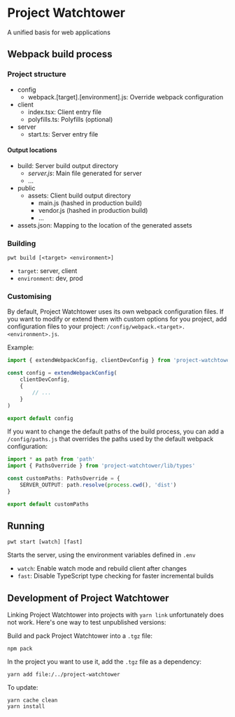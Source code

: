 # Project Watchtower

A unified basis for web applications

## Webpack build process

### Project structure

* config
    * webpack.[target].[environment].js: Override webpack configuration
* client
    * index.tsx: Client entry file
    * polyfills.ts: Polyfills (optional)
* server
    * start.ts: Server entry file

#### Output locations

* build: Server build output directory
    * *server.js*: Main file generated for server
    * ...
* public
    * assets: Client build output directory
        * main.js (hashed in production build)
        * vendor.js (hashed in production build)
        * ...
* assets.json: Mapping to the location of the generated assets

### Building

    pwt build [<target> <environment>]

* `target`: server, client
* `environment`: dev, prod

### Customising

By default, Project Watchtower uses its own webpack configuration files. If you want to modify or extend them with custom options for you project, add configuration files to your project: `/config/webpack.<target>.<environment>.js`.

Example:

```ts
import { extendWebpackConfig, clientDevConfig } from 'project-watchtower/lib/build'

const config = extendWebpackConfig(
    clientDevConfig,
    {
        // ...
    }
)

export default config
```

If you want to change the default paths of the build process, you can add a `/config/paths.js` that overrides the paths used by the default webpack configuration:

```ts
import * as path from 'path'
import { PathsOverride } from 'project-watchtower/lib/types'

const customPaths: PathsOverride = {
    SERVER_OUTPUT: path.resolve(process.cwd(), 'dist')
}

export default customPaths
```



## Running

    pwt start [watch] [fast]

Starts the server, using the environment variables defined in `.env`

*   `watch`: Enable watch mode and rebuild client after changes
*   `fast`: Disable TypeScript type checking for faster incremental builds



## Development of Project Watchtower

Linking Project Watchtower into projects with `yarn link` unfortunately does not work. Here's one way to test unpublished versions:

Build and pack Project Watchtower into a `.tgz` file:
```
npm pack
```

In the project you want to use it, add the `.tgz` file as a dependency:
```
yarn add file:/../project-watchtower
```

To update:
```
yarn cache clean
yarn install
```
